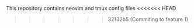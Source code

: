 This repository contains neovim and tmux config files
<<<<<<< HEAD

>>>>>>> 32132b5 (Commiting to feature 1)
